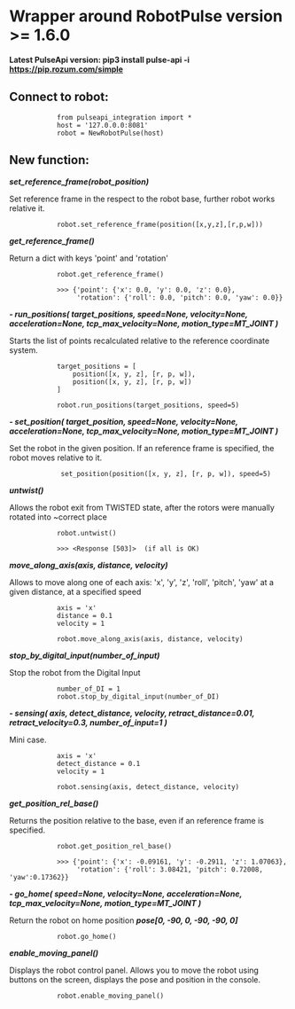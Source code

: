 # Wrapper around RobotPulse version >= 1.6.0

**Latest PulseApi version: pip3 install pulse-api -i https://pip.rozum.com/simple**

## Connect to robot:

                from pulseapi_integration import *
                host = '127.0.0.0:8081'
                robot = NewRobotPulse(host)


## New function:

***set_reference_frame(robot_position)***

Set reference frame in the respect to the robot base,
further robot works relative it.

                robot.set_reference_frame(position([x,y,z],[r,p,w]))

***get_reference_frame()***

Return a dict with keys 'point' and 'rotation'

                robot.get_reference_frame()

                >>> {'point': {'x': 0.0, 'y': 0.0, 'z': 0.0},
                     'rotation': {'roll': 0.0, 'pitch': 0.0, 'yaw': 0.0}}

***- run_positions(
            target_positions,
            speed=None,
            velocity=None,
            acceleration=None,
            tcp_max_velocity=None,
            motion_type=MT_JOINT
)***

Starts the list of points recalculated relative to the reference coordinate system.


                target_positions = [
                    position([x, y, z], [r, p, w]),
                    position([x, y, z], [r, p, w])
                ]

                robot.run_positions(target_positions, speed=5)

***- set_position(
            target_position,
            speed=None,
            velocity=None,
            acceleration=None,
            tcp_max_velocity=None,
            motion_type=MT_JOINT
    )***

Set the robot in the given position. If an reference frame is specified,
the robot moves relative to it.

                 set_position(position([x, y, z], [r, p, w]), speed=5)

***untwist()***

Allows the robot exit from TWISTED state, after the rotors were manually rotated into ~correct place

                robot.untwist()

                >>> <Response [503]>  (if all is OK)

***move_along_axis(axis, distance, velocity)***

Allows to move along one of each axis: 'x', 'y', 'z', 'roll', 'pitch', 'yaw'
at a given distance, at a specified speed

                axis = 'x'
                distance = 0.1
                velocity = 1

                robot.move_along_axis(axis, distance, velocity)

***stop_by_digital_input(number_of_input)***

Stop the robot from the Digital Input

                number_of_DI = 1
                robot.stop_by_digital_input(number_of_DI)

***- sensing(
        axis,
        detect_distance,
        velocity,
        retract_distance=0.01,
        retract_velocity=0.3,
        number_of_input=1
)***

Mini case.

                axis = 'x'
                detect_distance = 0.1
                velocity = 1

                robot.sensing(axis, detect_distance, velocity)

***get_position_rel_base()***

Returns the position relative to the base, even if an reference frame is specified.

                robot.get_position_rel_base()

                >>> {'point': {'x': -0.09161, 'y': -0.2911, 'z': 1.07063},
                     'rotation': {'roll': 3.08421, 'pitch': 0.72008, 'yaw':0.17362}}

***- go_home(
        speed=None,
        velocity=None,
        acceleration=None,
        tcp_max_velocity=None,
        motion_type=MT_JOINT
)***

Return the robot on home position ***pose[0, -90, 0, -90, -90, 0]***

                robot.go_home()

***enable_moving_panel()***

Displays the robot control panel. Allows you to move the robot using buttons on the screen,
displays the pose and position in the console.

                robot.enable_moving_panel()
